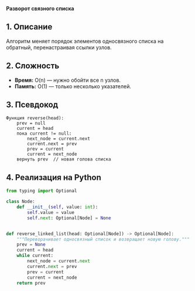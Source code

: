 **Разворот связного списка**

## 1. Описание
Алгоритм меняет порядок элементов односвязного списка на обратный, перенастраивая ссылки узлов.

## 2. Сложность
- **Время:** O(n) — нужно обойти все n узлов.
- **Память:** O(1) — только несколько указателей.

## 3. Псевдокод
```text
Функция reverse(head):
    prev = null
    current = head
    пока current != null:
        next_node = current.next
        current.next = prev
        prev = current
        current = next_node
    вернуть prev  // новая голова списка
```

## 4. Реализация на Python
```python
from typing import Optional

class Node:
    def __init__(self, value: int):
        self.value = value
        self.next: Optional[Node] = None


def reverse_linked_list(head: Optional[Node]) -> Optional[Node]:
    """Переворачивает односвязный список и возвращает новую голову."""
    prev = None
    current = head
    while current:
        next_node = current.next
        current.next = prev
        prev = current
        current = next_node
    return prev
```

